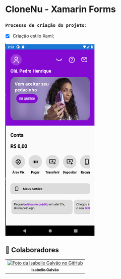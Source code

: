 # CloneNu - Xamarin Forms

### `Processo de criação do projeto:`

- [x] Criação estilo Xaml;

<img src="\CloneNu\CloneNu\HomePage.png" alt="Tela">

## 🤝 Colaboradores

<table>
  <tr>
    <td align="center">
      <a href="#">
        <img src="https://avatars.githubusercontent.com/u/102769431?v=4" width="100px;" alt="Foto da Isabelle Galvão no GitHub"/><br>
        <sub>
          <b>Isabelle Galvão</b>
        </sub>
      </a>
    </td>
  </tr>
</table>

